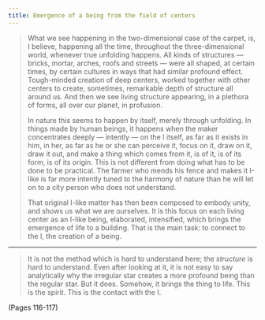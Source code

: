 ```yaml
---
title: Emergence of a being from the field of centers
---
```


> What we see happening in the two-dimensional case of the carpet, is, I believe, happening all the time, throughout the three-dimensional world, whenever true unfolding happens. All kinds of structures — bricks, mortar, arches, roofs and streets — were all shaped, at certain times, by certain cultures in ways that had similar profound effect. Tough-minded creation of deep centers, worked together with other centers to create, sometimes, remarkable depth of structure all around us. And then we see living structure appearing, in a plethora of forms, all over our planet, in profusion.
> 
> In nature this seems to happen by itself, merely through unfolding. In things made by human beings, it happens when the maker concentrates deeply — intently — on the I itself, as far as it exists in him, in her, as far as he or she can perceive it, focus on it, draw on it, draw it out, and make a thing which comes from it, is of it, is of its form, is of its origin. This is not different from doing what has to be done to be practical. The farmer who mends his fence and makes it I-like is far more intently tuned to the harmony of nature than he will let on to a city person who does not understand.
> 
> That original I-like matter has then been composed to embody unity, and shows us what we are ourselves. It is this focus on each living center as an I-like being, elaborated, intensified, which brings the emergence of life to a building. That is the main task: to connect to the I, the creation of a being.

---

> It is not the method which is hard to understand here; the *structure* is hard to understand. Even after looking at it, it is not easy to say analytically why the irregular star creates a more profound being than the regular star. But it does. Somehow, it brings the thing to life. This is the spirit. This is the contact with the I.

(Pages 116-117)
